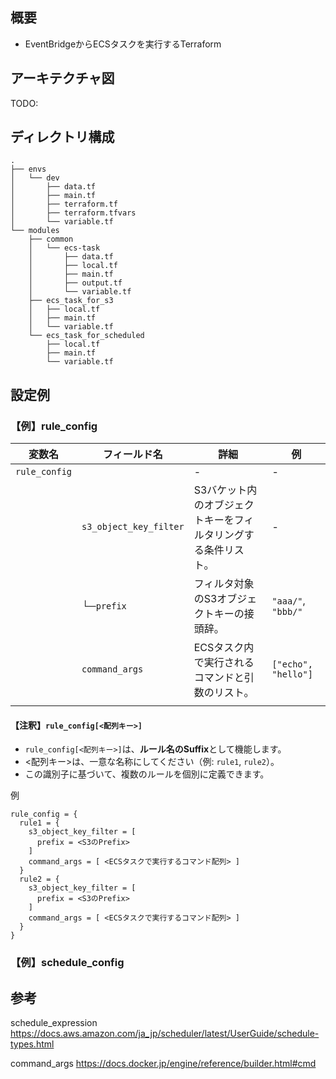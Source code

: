 ## 概要

- EventBridgeからECSタスクを実行するTerraform

## アーキテクチャ図

TODO:

## ディレクトリ構成


```
.
├── envs
│   └── dev
│       ├── data.tf
│       ├── main.tf
│       ├── terraform.tf
│       ├── terraform.tfvars
│       └── variable.tf
└── modules
    ├── common
    │   └── ecs-task
    │       ├── data.tf
    │       ├── local.tf
    │       ├── main.tf
    │       ├── output.tf
    │       └── variable.tf
    ├── ecs_task_for_s3
    │   ├── local.tf
    │   ├── main.tf
    │   └── variable.tf
    └── ecs_task_for_scheduled
        ├── local.tf
        ├── main.tf
        └── variable.tf
```

## 設定例

### 【例】rule_config　

| **変数名**    | **フィールド名**       | **詳細**                                                       | **例**              |
| ------------- | ---------------------- | -------------------------------------------------------------- | ------------------- |
| `rule_config` |                        | -                                                              | -                   |
|               | `s3_object_key_filter` | S3バケット内のオブジェクトキーをフィルタリングする条件リスト。 | -                   |
|               | └─`prefix`             | フィルタ対象のS3オブジェクトキーの接頭辞。                     | `"aaa/"`, `"bbb/"`  |
|               | `command_args`         | ECSタスク内で実行されるコマンドと引数のリスト。                | `["echo", "hello"]` |
|               |                        |                                                                |                     |

#### 【注釈】`rule_config[<配列キー>]`
  - `rule_config[<配列キー>]`は、**ルール名のSuffix**として機能します。
  - <配列キー>は、一意な名称にしてください（例: `rule1`, `rule2`）。
  - この識別子に基づいて、複数のルールを個別に定義できます。


例
```
rule_config = {
  rule1 = {
    s3_object_key_filter = [
      prefix = <S3のPrefix>
    ]
    command_args = [ <ECSタスクで実行するコマンド配列> ]
  }
  rule2 = {
    s3_object_key_filter = [
      prefix = <S3のPrefix>
    ]
    command_args = [ <ECSタスクで実行するコマンド配列> ]
  }
}
```

### 【例】schedule_config

## 参考

schedule_expression
https://docs.aws.amazon.com/ja_jp/scheduler/latest/UserGuide/schedule-types.html

command_args
https://docs.docker.jp/engine/reference/builder.html#cmd

